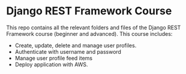 # Django REST Framework Course

This repo contains all the relevant folders and files of the Django REST Framework course (beginner and advanced).
This course includes:
* Create, update, delete and manage user profiles.
* Authenticate with username and password
* Manage user profile feed items
* Deploy application with AWS.